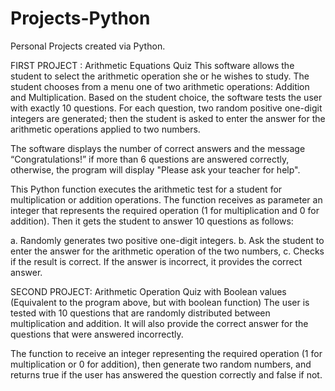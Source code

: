 # Projects-Python
 Personal Projects created via Python.
 
 FIRST PROJECT : Arithmetic Equations Quiz
 This software allows the student to select the arithmetic operation she or he wishes to study. 
 The student chooses from a menu one of two arithmetic operations: Addition and Multiplication.
 Based on the student choice, the software tests the user with exactly 10 questions.
 For each question, two random positive one-digit integers are generated; 
 then the student is asked to enter the answer for the arithmetic operations applied to two numbers.
 
 The software displays the number of correct answers and the message “Congratulations!” 
 if more than 6 questions are answered correctly, otherwise, the program will display "Please ask your teacher for help".
 
 This Python function executes the arithmetic test for a student for multiplication or addition operations.
 The function receives as parameter an integer that represents the required operation (1 for multiplication and 0 for addition). 
 Then it gets the student to answer 10 questions as follows:
 
a. Randomly generates two positive one-digit integers.
b. Ask the student to enter the answer for the arithmetic operation of the two
numbers,
c. Checks if the result is correct. If the answer is incorrect, it provides the correct
answer.



SECOND PROJECT: Arithmetic Operation Quiz with Boolean values (Equivalent to the program above, but with boolean function)
The user is tested with 10 questions that are randomly distributed between multiplication and addition. It will also provide the correct answer for the questions that were answered incorrectly.
 
The function to receive an integer representing the required operation (1 for multiplication or 0 for addition), then generate two random numbers, and returns true if the user has answered the question correctly and false if not.

